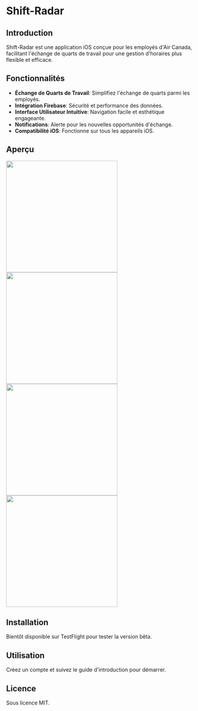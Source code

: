 # Shift-Radar

## Introduction
Shift-Radar est une application iOS conçue pour les employés d'Air Canada, facilitant l'échange de quarts de travail pour une gestion d'horaires plus flexible et efficace.

## Fonctionnalités
- **Échange de Quarts de Travail**: Simplifiez l'échange de quarts parmi les employés.
- **Intégration Firebase**: Sécurité et performance des données.
- **Interface Utilisateur Intuitive**: Navigation facile et esthétique engageante.
- **Notifications**: Alerte pour les nouvelles opportunités d'échange.
- **Compatibilité iOS**: Fonctionne sur tous les appareils iOS.

## Aperçu

<img src="https://github.com/Jusolijus17/Shift-Radar/assets/38826625/8f1359d3-200c-4d78-9e98-46c0bc042a37" width="300">
<img src="https://github.com/Jusolijus17/Shift-Radar/assets/38826625/b9236ad7-cc62-4909-b7c1-496423e013a9" width="300">
<img src="https://github.com/Jusolijus17/Shift-Radar/assets/38826625/eca2ca7e-af36-4fbf-b214-570dfd57bebb" width="300">
<img src="https://github.com/Jusolijus17/Shift-Radar/assets/38826625/4b420f1f-2f25-485d-98cc-43199bafa98f" width="300">

## Installation
Bientôt disponible sur TestFlight pour tester la version bêta.

## Utilisation
Créez un compte et suivez le guide d'introduction pour démarrer.

## Licence
Sous licence MIT.
